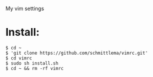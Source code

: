 My vim settings

# Install:
```
$ cd ~  
$ 'git clone https://github.com/schmittlema/vimrc.git'  
$ cd vimrc  
$ sudo sh install.sh  
$ cd ~ && rm -rf vimrc  
```
